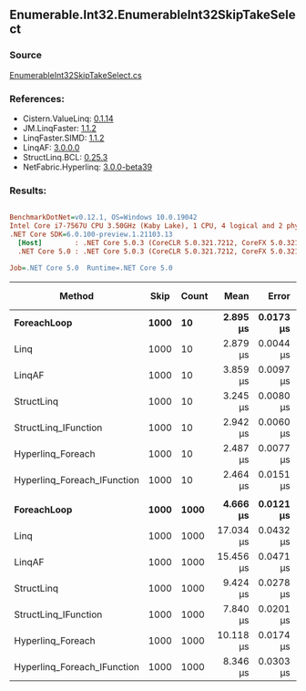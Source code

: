 ﻿## Enumerable.Int32.EnumerableInt32SkipTakeSelect

### Source
[EnumerableInt32SkipTakeSelect.cs](../LinqBenchmarks/Enumerable/Int32/EnumerableInt32SkipTakeSelect.cs)

### References:
- Cistern.ValueLinq: [0.1.14](https://www.nuget.org/packages/Cistern.ValueLinq/0.1.14)
- JM.LinqFaster: [1.1.2](https://www.nuget.org/packages/JM.LinqFaster/1.1.2)
- LinqFaster.SIMD: [1.1.2](https://www.nuget.org/packages/LinqFaster.SIMD/1.0.3)
- LinqAF: [3.0.0.0](https://www.nuget.org/packages/LinqAF/3.0.0.0)
- StructLinq.BCL: [0.25.3](https://www.nuget.org/packages/StructLinq.BCL/0.25.3)
- NetFabric.Hyperlinq: [3.0.0-beta39](https://www.nuget.org/packages/NetFabric.Hyperlinq/3.0.0-beta39)

### Results:
``` ini

BenchmarkDotNet=v0.12.1, OS=Windows 10.0.19042
Intel Core i7-7567U CPU 3.50GHz (Kaby Lake), 1 CPU, 4 logical and 2 physical cores
.NET Core SDK=6.0.100-preview.1.21103.13
  [Host]        : .NET Core 5.0.3 (CoreCLR 5.0.321.7212, CoreFX 5.0.321.7212), X64 RyuJIT
  .NET Core 5.0 : .NET Core 5.0.3 (CoreCLR 5.0.321.7212, CoreFX 5.0.321.7212), X64 RyuJIT

Job=.NET Core 5.0  Runtime=.NET Core 5.0  

```
|                      Method | Skip | Count |      Mean |     Error |    StdDev | Ratio |  Gen 0 | Gen 1 | Gen 2 | Allocated |
|---------------------------- |----- |------ |----------:|----------:|----------:|------:|-------:|------:|------:|----------:|
|                 **ForeachLoop** | **1000** |    **10** |  **2.895 μs** | **0.0173 μs** | **0.0153 μs** |  **1.00** | **0.0191** |     **-** |     **-** |      **40 B** |
|                        Linq | 1000 |    10 |  2.879 μs | 0.0044 μs | 0.0041 μs |  0.99 | 0.0992 |     - |     - |     208 B |
|                      LinqAF | 1000 |    10 |  3.859 μs | 0.0097 μs | 0.0091 μs |  1.33 | 0.0153 |     - |     - |      40 B |
|                  StructLinq | 1000 |    10 |  3.245 μs | 0.0080 μs | 0.0075 μs |  1.12 | 0.0610 |     - |     - |     128 B |
|        StructLinq_IFunction | 1000 |    10 |  2.942 μs | 0.0060 μs | 0.0053 μs |  1.02 | 0.0191 |     - |     - |      40 B |
|           Hyperlinq_Foreach | 1000 |    10 |  2.487 μs | 0.0077 μs | 0.0064 μs |  0.86 | 0.0191 |     - |     - |      40 B |
| Hyperlinq_Foreach_IFunction | 1000 |    10 |  2.464 μs | 0.0151 μs | 0.0118 μs |  0.85 | 0.0191 |     - |     - |      40 B |
|                             |      |       |           |           |           |       |        |       |       |           |
|                 **ForeachLoop** | **1000** |  **1000** |  **4.666 μs** | **0.0121 μs** | **0.0101 μs** |  **1.00** | **0.0153** |     **-** |     **-** |      **40 B** |
|                        Linq | 1000 |  1000 | 17.034 μs | 0.0432 μs | 0.0383 μs |  3.65 | 0.0916 |     - |     - |     208 B |
|                      LinqAF | 1000 |  1000 | 15.456 μs | 0.0471 μs | 0.0393 μs |  3.31 |      - |     - |     - |      40 B |
|                  StructLinq | 1000 |  1000 |  9.424 μs | 0.0278 μs | 0.0232 μs |  2.02 | 0.0610 |     - |     - |     128 B |
|        StructLinq_IFunction | 1000 |  1000 |  7.840 μs | 0.0201 μs | 0.0168 μs |  1.68 | 0.0153 |     - |     - |      40 B |
|           Hyperlinq_Foreach | 1000 |  1000 | 10.118 μs | 0.0174 μs | 0.0136 μs |  2.17 | 0.0153 |     - |     - |      40 B |
| Hyperlinq_Foreach_IFunction | 1000 |  1000 |  8.346 μs | 0.0303 μs | 0.0269 μs |  1.79 | 0.0153 |     - |     - |      40 B |
